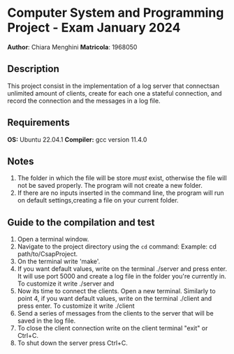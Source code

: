 # Computer System and Programming Project - Exam January 2024

**Author**: Chiara Menghini
**Matricola**: 1968050

## Description

This project consist in the implementation of a log server that connectsan unlimited amount of clients, create for each one a stateful connection, and record the connection and the messages in a log file.

## Requirements

**OS:** Ubuntu 22.04.1
**Compiler:** gcc version 11.4.0

## Notes

1. The folder in which the file will be store _must_ exist, otherwise the file will not be saved properly. The program will not create a new folder.
2. If there are no inputs inserted in the command line, the program will run on default settings,creating a file on your current folder.

## Guide to the compilation and test

1. Open a terminal window.
2. Navigate to the project directory using the `cd` command:
   Example: cd path/to/CsapProject.
3. On the terminal write 'make'.
4. If you want default values, write on the terminal ./server and press enter. It will use port 5000 and create a log file in the folder you're currently in. To customize it write ./server <port> and <folderpath>
5. Now its time to connect the clients. Open a new terminal. Similarly to point 4, if you want default values, write on the terminal ./client and press enter. To customize it write ./client <IP> <port>
6. Send a series of messages from the clients to the server that will be saved in the log file.
7. To close the client connection write on the client terminal "exit" or Ctrl+C.
8. To shut down the server press Ctrl+C.
